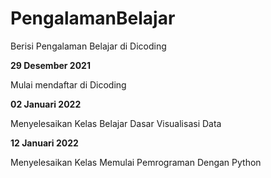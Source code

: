 # PengalamanBelajar
Berisi Pengalaman Belajar di Dicoding


**29 Desember 2021**

Mulai mendaftar di Dicoding


**02 Januari 2022**

Menyelesaikan Kelas Belajar Dasar Visualisasi Data


**12 Januari 2022**

Menyelesaikan Kelas Memulai Pemrograman Dengan Python
